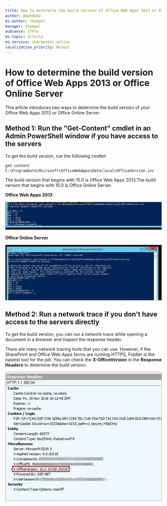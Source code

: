 ```yaml
---
title: How to determine the build version of Office Web Apps 2013 or Office Online Server
author: AmandaAZ
ms.author: thempel
manager: thempel
audience: ITPro
ms.topic: article
ms.service: sharepoint-online
localization_priority: Normal
---
```


# How to determine the build version of Office Web Apps 2013 or Office Online Server

This article introduces two ways to determine the build version of your Office Web Apps 2013 or Office Online Server.

## Method 1: Run the "Get-Content" cmdlet in an Admin PowerShell window if you have access to the servers

To get the build version, run the following cmdlet:
```
get-content C:\ProgramData\Microsoft\OfficeWebApps\Data\local\OfficeVersion.inc
```
The build version that begins with 15.0 is Office Web Apps 2013.The build version that begins with 16.0 is Office Online Server.

**Office Web Apps 2013**

![the office web apps 2013 image](./media/how-to-determine-the-build-version-of-office-web-apps-2013-or-office-online-server/office-web-apps-2013.jpg)

**Office Online Server**

![the office online server image](./media/how-to-determine-the-build-version-of-office-web-apps-2013-or-office-online-server/office-online-server.jpg)

## Method 2: Run a network trace if you don't have access to the servers directly

To get the build version, you can run a network trace while opening a document in a browser and inspect the response header.

There are many network tracing tools that you can use. However, if the SharePoint and Office Web Apps farms are running HTTPS, Fiddler is the easiest tool for the job. You can check the **X-OfficeVersion** in the **Response Headers** to determine the build version.

![the response headers image](./media/how-to-determine-the-build-version-of-office-web-apps-2013-or-office-online-server/response-headers.png)

